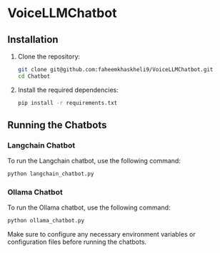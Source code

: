 # VoiceLLMChatbot

## Installation

1. Clone the repository:
    ```bash
    git clone git@github.com:faheemkhaskheli9/VoiceLLMChatbot.git
    cd Chatbot
    ```

2. Install the required dependencies:
    ```bash
    pip install -r requirements.txt
    ```

## Running the Chatbots

### Langchain Chatbot

To run the Langchain chatbot, use the following command:
```bash
python langchain_chatbot.py
```

### Ollama Chatbot

To run the Ollama chatbot, use the following command:
```bash
python ollama_chatbot.py
```

Make sure to configure any necessary environment variables or configuration files before running the chatbots.